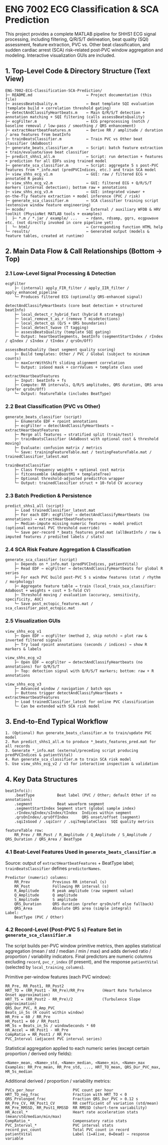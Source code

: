 # ENG 7002 ECG Classification & SCA Prediction

This project provides a complete MATLAB pipeline for SHHS1 ECG signal processing, including filtering, Q/R/S/T delineation, beat quality (SQI) assessment, feature extraction, PVC vs. Other beat classification, and sudden cardiac arrest (SCA) risk–related post‑PVC window aggregation and modeling. Interactive visualization GUIs are included.

## 1. Top-Level Code & Directory Structure (Text View)

```
ENG-7002-ECG-Classification-SCA-Prediction/
├─ README.md                        ← Project documentation (this file)
├─ assessBeatsQuality.m             ← Beat template SQI evaluation (template build + correlation threshold gating)
├─ detectAndClassifyHeartbeats.m    ← Main Q/R/S/T detection + annotation matching + SQI filtering (calls assessBeatsQuality)
├─ ecgFilter.m                      ← ECG preprocessing (notch / baseline removal / low-pass / smoothing / QRS enhancement)
├─ extractHeartbeatFeatures.m       ← Derive RR / amplitude / duration / area features from beatInfo
├─ trainBeatsClassifier.m           ← Train PVC vs Other beat classifier (AdaBoost)
├─ generate_beats_classifier.m      ← Script: batch feature extraction + train/evaluate/save beat classifier
├─ predict_shhs1_all.m              ← Script: run detection + features + prediction for all EDFs using trained model
├─ generate_sca_classifier.m        ← Script: aggregate 5 s post-PVC features from *_info.mat (predPVCIndices, etc.) and train SCA model
├─ view_shhs_ecg_v1.m               ← GUI: raw / filtered ECG + annotated R peaks
├─ view_shhs_ecg_v2.m               ← GUI: filtered ECG + Q/R/S/T markers (internal detection); bottom raw + annotations
├─ view_shhs_ecg_v3.m               ← GUI: integrated viewer + on‑the‑fly feature extraction + model inference (PVC / risk)
├─ generate_sca_classifier.m        ← SCA classifier training script (extensive window feature engineering)
├─ mcode/                           ← External / auxiliary WFDB & HRV toolkit (PhysioNet MATLAB tools + examples)
│  ├─ *.m / *.jar / example/ ...    ← rdann, rdsamp, gqrs, ecgpuwave etc. (not directly invoked in core pipeline yet)
│  └─ html/                         ← Corresponding function HTML help
└─ results/                         ← Generated output (models & feature tables, created at runtime)
```

## 2. Main Data Flow & Call Relationships (Bottom → Top)

### 2.1 Low-Level Signal Processing & Detection
```
ecgFilter
	├─ (internal) apply_FIR_filter / apply_IIR_filter / apply_enhanced_pipeline
	└─ Produces filtered ECG (optionally QRS‑enhanced signal)

detectAndClassifyHeartbeats (core beat detection + structured beatInfo)
	├─ local_detect_r_hybrid_fast (hybrid R strategy)
	├─ local_remove_t_as_r (remove T misdetections)
	├─ local_detect_qs (Q/S + QRS boundaries)
	├─ local_detect_twave (T tagging)
	├─ assessBeatsQuality (template SQI gating)
	└─ Output: heartbeatSegments, beatInfo (segmentStartIndex / rIndex / qIndex / sIndex / tIndex / qrsOn/Off)

assessBeatsQuality (beat segment quality scoring)
	├─ Build templates: Other / PVC / Global (subject to minimum counts)
	├─ maxCorrWithShift sliding alignment correlation
	└─ Output: isGood mask + corrValues + template class used

extractHeartbeatFeatures
	├─ Input: beatInfo + fs
	├─ Compute: RR intervals, Q/R/S amplitudes, QRS duration, QRS area (prefer qrsOn/Off)
	└─ Output: featureTable (includes BeatType)
```

### 2.2 Beat Classification (PVC vs Other)
```
generate_beats_classifier (script)
	├─ Enumerate EDF + rpoint annotations
	├─ ecgFilter → detectAndClassifyHeartbeats → extractHeartbeatFeatures
	├─ Merge all features → stratified split (train/test)
	├─ trainBeatsClassifier (AdaBoost with optional cost & threshold moving)
	├─ Evaluate: confusion matrix / metrics
	└─ Save: trainingFeatureTable.mat / testingFeatureTable.mat / trainedClassifier_latest.mat

trainBeatsClassifier
	├─ Class frequency weights + optional cost matrix
	├─ fitcensemble (AdaBoostM1 + templateTree)
	├─ Optional threshold-adjusted predictFcn wrapper
	└─ Output: trainedClassifier struct + 10-fold CV accuracy
```

### 2.3 Batch Prediction & Persistence
```
predict_shhs1_all (script)
	├─ Load trainedClassifier_latest.mat
	├─ For each EDF: ecgFilter → detectAndClassifyHeartbeats (no annotations) → extractHeartbeatFeatures
	├─ Median-impute missing numeric features → model predict (optional external PVC threshold override)
	└─ Save per-record *_beats_features_pred.mat (allBeatInfo / raw & imputed features / predicted labels / stats)
```

### 2.4 SCA Risk Feature Aggregation & Classification
```
generate_sca_classifier (script)
	├─ Depends on *_info.mat (predPVCIndices, patientVital)
	├─ Read EDF → ecgFilter → detectAndClassifyHeartbeats for global R series
	├─ For each PVC build post-PVC 5 s window features (stat / rhythm / morphology)
	├─ Aggregate feature table → train (local_train_sca_classifier: AdaBoost + weights + cost + 5-fold CV)
	├─ Threshold moving / evaluation (accuracy, sensitivity, specificity, AUC)
	└─ Save post_ectopic_features.mat / sca_classifier_post_ectopic.mat
```

### 2.5 Visualization GUIs
```
view_shhs_ecg_v1
	├─ Open EDF → ecgFilter (method 2, skip notch) → plot raw & inverted filtered signals
	├─ Try load rpoint annotations (seconds / indices) → show R markers & labels

view_shhs_ecg_v2
	├─ Open EDF → ecgFilter → detectAndClassifyHeartbeats (no annotations) for Q/R/S/T
	├─ Top: detection signal with Q/R/S/T markers; bottom: raw + R annotations

view_shhs_ecg_v3
	├─ Advanced window / navigation / batch ops
	├─ Buttons trigger detectAndClassifyHeartbeats + extractHeartbeatFeatures
	├─ Load trainedClassifier_latest for online PVC classification
	└─ Can be extended with SCA risk model
```

## 3. End-to-End Typical Workflow
```
1. (Optional) Run generate_beats_classifier.m to train/update PVC model
2. Run predict_shhs1_all.m to produce *_beats_features_pred.mat for all records
3. Generate *_info.mat (external/preceding script producing predPVCIndices & patientVital)
4. Run generate_sca_classifier.m to train SCA risk model
5. Use view_shhs_ecg_v2 / v3 for interactive inspection & validation
```

## 4. Key Data Structures
```
beatInfo(i):
	.beatType          Beat label (PVC / Other; default Other if no annotations)
	.segment           Beat waveform segment
	.segmentStartIndex Segment start (global sample index)
	.rIndex/qIndex/sIndex/tIndex  Indices within segment
	.qrsOnIndex/.qrsOffIndex      QRS onset/offset (segment)
	.sqiIsGood / .sqiCorr / .sqiTemplateClass  SQI quality metrics

featureTable row:
	RR_Prev / RR_Post / R_Amplitude / Q_Amplitude / S_Amplitude / QRS_Duration / QRS_Area / BeatType
```

### 4.1 Beat-Level Features Used in `generate_beats_classifier.m`
Source: output of `extractHeartbeatFeatures` + BeatType label; `trainBeatsClassifier` defines `predictorNames`.
```
Predictor (numeric) columns:
	RR_Prev          Previous RR interval (s)
	RR_Post          Following RR interval (s)
	R_Amplitude      R peak amplitude (raw segment value)
	Q_Amplitude      Q amplitude
	S_Amplitude      S amplitude
	QRS_Duration     QRS duration (prefer qrsOn/off else fallback)
	QRS_Area         Absolute QRS area (simple integral)
Label:
	BeatType (PVC / Other)
```

### 4.2 Record-Level (Post-PVC 5 s) Feature Set in `generate_sca_classifier.m`
The script builds per-PVC window primitive metrics, then applies statistical aggregation (mean / std / median / min / max) and adds derived ratio / proportion / variability indicators. Final predictors are numeric columns excluding `record`, `pvc_r_index` (if present), and the response `patientVital` (selected by `local_training_columns`).

Primitive per-window features (each PVC window):
```
RR_Pre, RR_Post1, RR_Post2
HRT_TO = (RR_Post1 - RR_Pre)/RR_Pre        (Heart Rate Turbulence Onset approximation)
HRT_TS = (RR_Post2 - RR_Pre)/2             (Turbulence Slope approximation)
QRS_Dur_PVC, R_Amp_PVC
Beats_in_5s (R count within window)
HR_Pre = 60 / RR_Pre
HR_Post1 = 60 / RR_Post1
HR_5s = Beats_in_5s / windowSeconds * 60
HR_Accel = HR_Post1 - HR_Pre
CompRatio = RR_Post1 / RR_Pre
PVC_Interval (adjacent PVC interval series)
```

Statistical aggregation applied to each numeric series (except certain proportion / derived only fields):
```
<Name>_mean, <Name>_std, <Name>_median, <Name>_min, <Name>_max
Examples: RR_Pre_mean, RR_Pre_std, ..., HRT_TO_mean, QRS_Dur_PVC_max, HR_5s_median
```

Additional derived / proportion / variability metrics:
```
PVCs_per_hour                 PVC count per hour
HRT_TO_neg_frac               Fraction with HRT_TO < 0
QRS_Prolonged_frac            Fraction QRS_Dur_PVC > 0.12 s
RR_Pre_CV, RR_Post1_CV        RR coefficient of variation (std/mean)
RR_Pre_RMSSD, RR_Post1_RMSSD  RR RMSSD (short-term variability)
HR_Accel_*                    Heart rate acceleration stats (mean/std/median/min/max)
CompRatio_*                   Compensatory ratio stats
PVC_Interval_*                PVC interval stats
record_pvc_count              Total PVC count in record
patientVital                  Label (1=Alive, 0=Dead) — response variable
```
